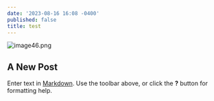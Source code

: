 ```yaml
---
date: '2023-08-16 16:08 -0400'
published: false
title: test
---
```

![image46.png]({{site.baseurl}}/img/posts/2023-08-15-ultrasound-deformation-modelling/image46.png)

## A New Post

Enter text in [Markdown](http://daringfireball.net/projects/markdown/). Use the toolbar above, or click the **?** button for formatting help.
